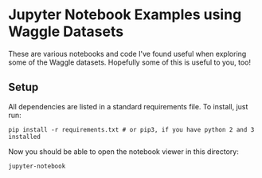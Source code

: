 # Jupyter Notebook Examples using Waggle Datasets

These are various notebooks and code I've found useful when exploring some of the Waggle datasets. Hopefully some of this is useful to you, too!

## Setup

All dependencies are listed in a standard requirements file. To install, just
run:
```
pip install -r requirements.txt # or pip3, if you have python 2 and 3 installed
```

Now you should be able to open the notebook viewer in this directory:
```
jupyter-notebook
```
